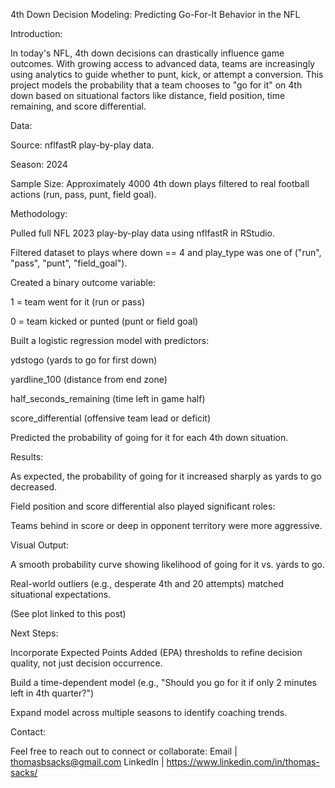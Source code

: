 4th Down Decision Modeling: Predicting Go-For-It Behavior in the NFL


Introduction:

In today's NFL, 4th down decisions can drastically influence game outcomes. With growing access to advanced data, teams are increasingly using analytics to guide whether to punt, kick, or attempt a conversion.
This project models the probability that a team chooses to "go for it" on 4th down based on situational factors like distance, field position, time remaining, and score differential.


Data:

Source: nflfastR play-by-play data.

Season: 2024 

Sample Size: Approximately 4000 4th down plays filtered to real football actions (run, pass, punt, field goal).

Methodology:

Pulled full NFL 2023 play-by-play data using nflfastR in RStudio.

Filtered dataset to plays where down == 4 and play_type was one of ("run", "pass", "punt", "field_goal").

Created a binary outcome variable:

1 = team went for it (run or pass)

0 = team kicked or punted (punt or field goal)

Built a logistic regression model with predictors:

ydstogo (yards to go for first down)

yardline_100 (distance from end zone)

half_seconds_remaining (time left in game half)

score_differential (offensive team lead or deficit)

Predicted the probability of going for it for each 4th down situation.


Results:

As expected, the probability of going for it increased sharply as yards to go decreased.

Field position and score differential also played significant roles:

Teams behind in score or deep in opponent territory were more aggressive.

Visual Output:

A smooth probability curve showing likelihood of going for it vs. yards to go.

Real-world outliers (e.g., desperate 4th and 20 attempts) matched situational expectations.

(See plot linked to this post)


Next Steps:

Incorporate Expected Points Added (EPA) thresholds to refine decision quality, not just decision occurrence.

Build a time-dependent model (e.g., "Should you go for it if only 2 minutes left in 4th quarter?")

Expand model across multiple seasons to identify coaching trends.


Contact:


Feel free to reach out to connect or collaborate:
Email | thomasbsacks@gmail.com
LinkedIn | https://www.linkedin.com/in/thomas-sacks/
